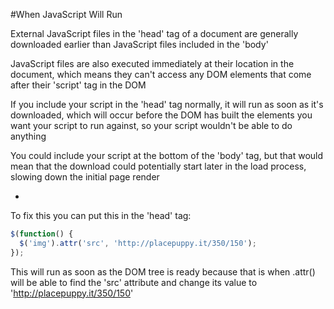 #When JavaScript Will Run

External JavaScript files in the 'head' tag of a document are generally downloaded earlier than JavaScript files included in the 'body'

JavaScript files are also executed immediately at their location in the document, which means they can't access any DOM elements that come after their 'script' tag in the DOM

If you include your script in the 'head' tag normally, it will run as soon as it's downloaded, which will occur before the DOM has built the elements you want your script to run against, so your script wouldn't be able to do anything

You could include your script at the bottom of the 'body' tag, but that would mean that the download could potentially start later in the load process, slowing down the initial page render

-

To fix this you can put this in the 'head' tag:

```javascript
$(function() {
  $('img').attr('src', 'http://placepuppy.it/350/150');
});
```

This will run as soon as the DOM tree is ready because that is when .attr() will be able to find the 'src' attribute and change its value to 'http://placepuppy.it/350/150'
